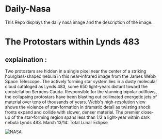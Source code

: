 # Daily-Nasa

This Repo displays the daily nasa image and the description of the image.

<!--NASA-->
# The Protostars within Lynds 483
## explaination :

Two protostars are hidden in a single pixel near the center of a striking hourglass-shaped nebula in this near-infrared image from the James Webb Space Telescope. The actively forming star system lies in a dusty molecular cloud cataloged as Lynds 483, some 650 light-years distant toward the constellation Serpens Cauda. Responsible for the stunning bipolar outflows, the collapsing protostars have been blasting out collimated energetic jets of material over tens of thousands of years. Webb's high-resolution view shows the violence of star-formation in dramatic detail as twisting shock fronts expand and collide with slower, denser material. The premier close-up of the star-forming region spans less than 1/2 a light-year within dark nebula Lynds 483.  March 13/14: Total Lunar Eclipse

![NASA](https://apod.nasa.gov/apod/image/2503/webb-STScI-01L483_1024.png)
<!--/NASA-->